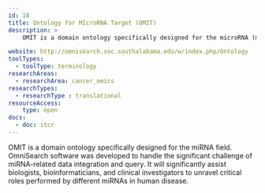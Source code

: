 ```yaml
---
id: 18
title: Ontology for MIcroRNA Target (OMIT)
description: >
    OMIT is a domain ontology specifically designed for the microRNA (miRNA) field. OmniSearch software was developed to handle the significant challenge of miRNA-related data integration and query.

website: http://omnisearch.soc.southalabama.edu/w/index.php/Ontology
toolTypes:
  - toolType: terminology
researchAreas:
  - researchArea: cancer_omics
researchTypes:
  - researchType : translational
resourceAccess:
    type: open
docs:
  - doc: itcr
---
```

OMIT is a domain ontology specifically designed for the miRNA field. OmniSearch software was developed to handle the significant challenge of miRNA-related data integration and query. It will significantly assist biologists, bioinformaticians, and clinical investigators to unravel critical roles performed by different miRNAs in human disease.